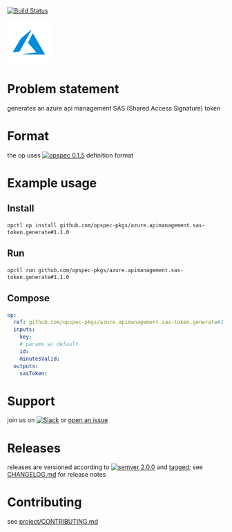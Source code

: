 [![Build Status](https://travis-ci.org/opspec-pkgs/azure.apimanagement.sas-token.generate.svg?branch=master)](https://travis-ci.org/opspec-pkgs/azure.apimanagement.sas-token.generate)

<img src="icon.svg" alt="icon" height="100px">

# Problem statement

generates an azure api management SAS (Shared Access Signature) token

# Format

the op uses [![opspec 0.1.5](https://img.shields.io/badge/opspec-0.1.5-brightgreen.svg?colorA=6b6b6b&colorB=fc16be)](https://opspec.io/0.1.5) definition format

# Example usage

## Install

```shell
opctl op install github.com/opspec-pkgs/azure.apimanagement.sas-token.generate#1.1.0
```

## Run

```
opctl run github.com/opspec-pkgs/azure.apimanagement.sas-token.generate#1.1.0
```

## Compose

```yaml
op:
  ref: github.com/opspec-pkgs/azure.apimanagement.sas-token.generate#1.1.0
  inputs:
    key:
    # params w/ default
    id:
    minutesValid:
  outputs:
    sasToken:
```

# Support

join us on
[![Slack](https://opctl-slackin.herokuapp.com/badge.svg)](https://opctl-slackin.herokuapp.com/)
or
[open an issue](https://github.com/opspec-pkgs/azure.apimanagement.sas-token.generate/issues)

# Releases

releases are versioned according to
[![semver 2.0.0](https://img.shields.io/badge/semver-2.0.0-brightgreen.svg)](http://semver.org/spec/v2.0.0.html)
and [tagged](https://git-scm.com/book/en/v2/Git-Basics-Tagging); see
[CHANGELOG.md](CHANGELOG.md) for release notes

# Contributing

see
[project/CONTRIBUTING.md](https://github.com/opspec-pkgs/project/blob/master/CONTRIBUTING.md)

